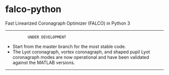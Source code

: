 # falco-python
Fast Linearized Coronagraph Optimizer (FALCO) in Python 3

**********************************************
              UNDER DEVELOPMENT
- Start from the master branch for the most stable code.
- The Lyot coronagraph, vortex coronagraph, and shaped pupil 
Lyot coronagraph modes are now operational and have been 
validated against the MATLAB versions.
**********************************************

